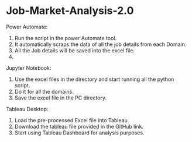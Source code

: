 # Job-Market-Analysis-2.0

Power Automate:

1)	Run the script in the power Automate tool.
2)	It automatically scraps the data of all the job details from each Domain.
3)	All the Job details will be saved into the excel file.
4)	
Jupyter Notebook:
1)	Use the excel files in the directory and start running all the python script.
2)	Do it for all the domains.
3)	Save the excel file in the PC directory.



Tableau Desktop:
1)	Load the pre-processed Excel file into Tableau.
2)	Download the tableau file provided in the GitHub link.
3)	Start using Tableau Dashboard for analysis purposes.



